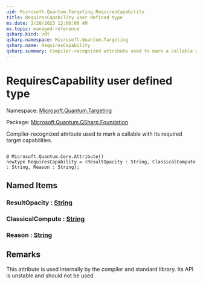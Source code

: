 ```yaml
---
uid: Microsoft.Quantum.Targeting.RequiresCapability
title: RequiresCapability user defined type
ms.date: 3/20/2023 12:00:00 AM
ms.topic: managed-reference
qsharp.kind: udt
qsharp.namespace: Microsoft.Quantum.Targeting
qsharp.name: RequiresCapability
qsharp.summary: Compiler-recognized attribute used to mark a callable with its required target capabilities.
---
```


# RequiresCapability user defined type

Namespace: [Microsoft.Quantum.Targeting](xref:Microsoft.Quantum.Targeting)

Package: [Microsoft.Quantum.QSharp.Foundation](https://nuget.org/packages/Microsoft.Quantum.QSharp.Foundation)


Compiler-recognized attribute used to mark a callable with its required target capabilities.

```qsharp

@ Microsoft.Quantum.Core.Attribute()
newtype RequiresCapability = (ResultOpacity : String, ClassicalCompute : String, Reason : String);
```



## Named Items

### ResultOpacity : [String](xref:microsoft.quantum.qsharp.valueliterals#string-literals)


### ClassicalCompute : [String](xref:microsoft.quantum.qsharp.valueliterals#string-literals)


### Reason : [String](xref:microsoft.quantum.qsharp.valueliterals#string-literals)



## Remarks

This attribute is used internally by the compiler and standard library. Its API is unstableand should not be used.